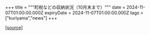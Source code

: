 +++
title = """町税などの収納状況（10月末まで）"""
date = 2024-11-07T01:00:00.000Z
expiryDate = 2024-11-07T01:00:00.000Z
tags = ["kuriyama","news"]
+++


[[source]](https://www.town.kuriyama.hokkaido.jp/soshiki/35/946.html)
